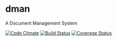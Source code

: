 # dman
A Document Management System

[![Code Climate](https://codeclimate.com/github/vynessa/dman/badges/gpa.svg)](https://codeclimate.com/github/dman)
[![Build Status](https://img.shields.io/travis/vynessa/dman/develop.svg)](https://travis-ci.org/vynessa/dman)
[![Coverage Status](https://coveralls.io/repos/github/vynessa/dman/badge.svg?branch=feature%2Fendpoints)](https://coveralls.io/github/vynessa/dman?branch=feature%2Fendpoints)
